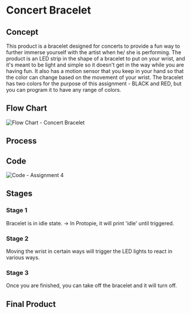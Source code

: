 # Concert Bracelet

## Concept
This product is a bracelet designed for concerts to provide a fun way to further immerse yourself with the artist when he/ she is performing. The product is an LED strip in the shape of a bracelet to put on your wrist, and it's meant to be light and simple so it doesn't get in the way while you are having fun. It also has a motion sensor that you keep in your hand so that the color can change based on the movement of your wrist. The bracelet has two colors for the purpose of this assignment - BLACK and RED, but you can program it to have any range of colors.

## Flow Chart

![Flow Chart - Concert Bracelet](https://github.com/user-attachments/assets/2a2403e8-5862-4787-a15e-c760785fb93f)

## Process



## Code

![Code - Assignment 4](https://github.com/user-attachments/assets/5f46eb68-02b9-46e8-9136-48c5db61cc19)

## Stages

### Stage 1 
Bracelet is in idle state. -> In Protopie, it will print 'idle' until triggered.

### Stage 2
Moving the wrist in certain ways will trigger the LED lights to react in various ways.

### Stage 3

Once you are finished, you can take off the bracelet and it will turn off.

## Final Product
